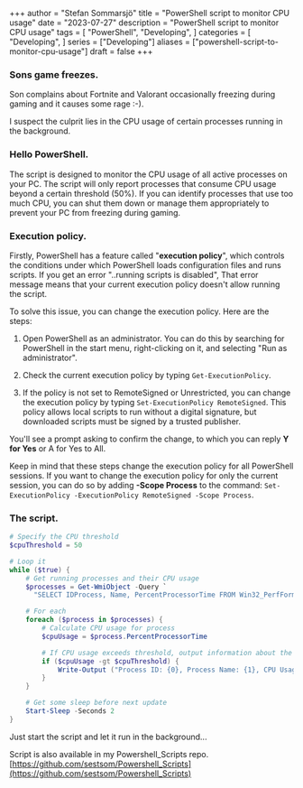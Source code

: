 +++
author = "Stefan Sommarsjö"
title = "PowerShell script to monitor CPU usage"
date = "2023-07-27"
description = "PowerShell script to monitor CPU usage"
tags = [
    "PowerShell",
	"Developing",
]
categories = [
    "Developing",
]
series = ["Developing"]
aliases = ["powershell-script-to-monitor-cpu-usage"]
draft = false
+++

### Sons game freezes.
Son complains about Fortnite and Valorant occasionally freezing during gaming and it causes some rage :-).

I suspect the culprit lies in the CPU usage of certain processes running in the background.

### Hello PowerShell.
The script is designed to monitor the CPU usage of all active processes on your PC. The script will only report 
processes that consume CPU usage beyond a certain threshold (50%). If you can identify processes that use too much 
CPU, you can shut them down or manage them appropriately to prevent your PC from freezing during gaming.
<!--more-->
### Execution policy.
Firstly, PowerShell has a feature called "**execution policy**", which controls the conditions under which PowerShell loads configuration files and runs scripts. If you get an error "..running scripts is disabled", That error message means that your current execution policy doesn't allow running the script.

To solve this issue, you can change the execution policy. Here are the steps:

1. Open PowerShell as an administrator. You can do this by searching for PowerShell in the start menu, right-clicking on it, and selecting "Run as administrator".

2. Check the current execution policy by typing ```Get-ExecutionPolicy```.

3. If the policy is not set to RemoteSigned or Unrestricted, you can change the execution policy by typing ```Set-ExecutionPolicy RemoteSigned```. This policy allows local scripts to run without a digital signature, but downloaded scripts must be signed by a trusted publisher.

You'll see a prompt asking to confirm the change, to which you can reply **Y for Yes** or A for Yes to All.

Keep in mind that these steps change the execution policy for all PowerShell sessions. If you want to change the execution policy for only the current session, you can do so by adding **-Scope Process** to the command:
```Set-ExecutionPolicy -ExecutionPolicy RemoteSigned -Scope Process```.

### The script.
```PowerShell
# Specify the CPU threshold
$cpuThreshold = 50

# Loop it
while ($true) {
    # Get running processes and their CPU usage
    $processes = Get-WmiObject -Query `
      "SELECT IDProcess, Name, PercentProcessorTime FROM Win32_PerfFormattedData_PerfProc_Process WHERE NOT Name='_Total' AND NOT Name='Idle'"

    # For each
    foreach ($process in $processes) {
        # Calculate CPU usage for process
        $cpuUsage = $process.PercentProcessorTime

        # If CPU usage exceeds threshold, output information about the process
        if ($cpuUsage -gt $cpuThreshold) {
            Write-Output ("Process ID: {0}, Process Name: {1}, CPU Usage: {2}%" -f $process.IDProcess, $process.Name, $cpuUsage)
        }
    }

    # Get some sleep before next update
    Start-Sleep -Seconds 2
}
``` 
Just start the script and let it run in the background...

Script is also available in my Powershell_Scripts repo. [https://github.com/sestsom/Powershell_Scripts](https://github.com/sestsom/Powershell_Scripts)




